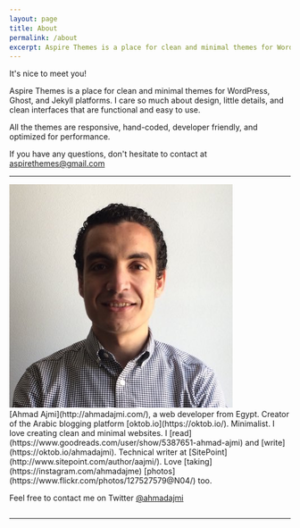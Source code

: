 ```yaml
---
layout: page
title: About
permalink: /about
excerpt: Aspire Themes is a place for clean and minimal themes for WordPress and Ghost platforms. I care so much about design, little details, and clean interfaces that are functional and easy to use.
---
```


It's nice to meet you!

Aspire Themes is a place for clean and minimal themes for WordPress, Ghost, and Jekyll platforms. I care so much about design, little details, and clean interfaces that are functional and easy to use.

All the themes are responsive, hand-coded, developer friendly, and optimized for performance.

If you have any questions, don't hesitate to contact at [aspirethemes@gmail.com](mailto:aspirethemes@gmail.com)

---

<div class="o-grid" markdown='1'>
  <div class="o-grid__col o-grid__col--1-4 column medium-3 large-3">
    <img src="/images/assets/ahmadajmi.jpg" alt="Ahmad Ajmi Photo">
  </div>
  <div class="o-grid__col o-grid__col--3-4 column medium-9 large-9" markdown='1'>
  [Ahmad Ajmi](http://ahmadajmi.com/), a web developer from Egypt. Creator of the Arabic blogging platform [oktob.io](https://oktob.io/). Minimalist. I love creating clean and minimal websites. I [read](https://www.goodreads.com/user/show/5387651-ahmad-ajmi) and [write](https://oktob.io/ahmadajmi). Technical writer at [SitePoint](http://www.sitepoint.com/author/aajmi/). Love [taking](https://instagram.com/ahmadajme) [photos](https://www.flickr.com/photos/127527579@N04/) too.

  Feel free to contact me on Twitter [@ahmadajmi](https://twitter.com/ahmadajmi)
  </div>
</div>

---